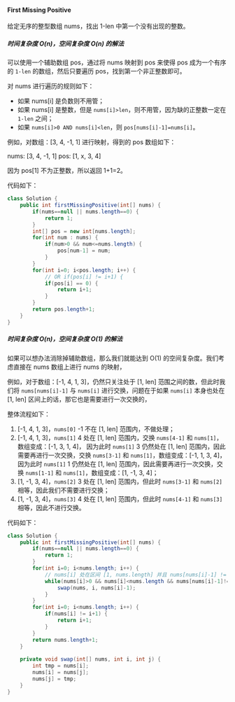 #### First Missing Positive

给定无序的整型数组 nums，找出 1-len 中第一个没有出现的整数。

##### 时间复杂度 O(n)，空间复杂度 O(n) 的解法

可以使用一个辅助数组 pos，通过将 nums 映射到 pos 来使得 pos 成为一个有序的 `1-len` 的数组，然后只要遍历 pos，找到第一个非正整数即可。


对 nums 进行遍历的规则如下：

- 如果 nums[i] 是负数则不用管；
- 如果 nums[i] 是整数，但是 `nums[i]>len`，则不用管，因为缺的正整数一定在 `1-len` 之间；
- 如果 `nums[i]>0 AND nums[i]<len`，则 `pos[nums[i]-1]=nums[i]`。

例如，对数组：[3, 4, -1, 1] 进行映射，得到的 pos 数组如下：

nums: [3, 4, -1, 1]
pos:  [1, x, 3,  4]

因为 pos[1] 不为正整数，所以返回 1+1=2。

代码如下：

```java
class Solution {
    public int firstMissingPositive(int[] nums) {
        if(nums==null || nums.length==0) {
            return 1;
        }
        int[] pos = new int[nums.length];
        for(int num : nums) {
            if(num>0 && num<=nums.length) {
                pos[num-1] = num;
            }
        }
        for(int i=0; i<pos.length; i++) {
            // OR if(pos[i] != i+1) {
            if(pos[i] == 0) {
                return i+1;
            }
        }
        return pos.length+1;
    }
}
```

##### 时间复杂度 O(n)，空间复杂度 O(1) 的解法

如果可以想办法消除掉辅助数组，那么我们就能达到 O(1) 的空间复杂度。我们考虑直接在 nums 数组上进行 nums 的映射，

例如，对于数组：[-1, 4, 1, 3]，仍然只关注处于 [1, len] 范围之间的数，但此时我们将 `nums[nums[i]-1]` 与 `nums[i]` 进行交换，问题在于如果 `nums[i]` 本身也处在 [1, len] 区间上的话，那它也是需要进行一次交换的，

整体流程如下：

1. [-1, 4, 1, 3]，`nums[0]` -1 不在 [1, len] 范围内，不做处理；
2. [-1, 4, 1, 3]，`nums[1]` 4 处在 [1, len] 范围内，交换 `nums[4-1]` 和 `nums[1]`，数组变成：[-1, 3, 1, 4]，
因为此时 `nums[1]` 3 仍然处在 [1, len] 范围内，因此需要再进行一次交换，交换 `nums[3-1]` 和 `nums[1]`，数组变成：[-1, 1, 3, 4]，
因为此时 `nums[1]` 1 仍然处在 [1, len] 范围内，因此需要再进行一次交换，交换 `nums[1-1]` 和 `nums[1]`，数组变成：[1, -1, 3, 4]；
3. [1, -1, 3, 4]，`nums[2]` 3 处在 [1, len] 范围内，但此时 `nums[3-1]` 和 `nums[2]` 相等，因此我们不需要进行交换；
4. [1, -1, 3, 4]，`nums[3]` 4 处在 [1, len] 范围内，但此时 `nums[4-1]` 和 `nums[3]` 相等，因此不进行交换。

代码如下：

```java
class Solution {
    public int firstMissingPositive(int[] nums) {
        if(nums==null || nums.length==0) {
            return 1;
        }
        for(int i=0; i<nums.length; i++) {
            // nums[i] 处在区间 [1, nums.length] 并且 nums[nums[i]-1] != nums[i] 才进行交换
            while(nums[i]>0 && nums[i]<nums.length && nums[nums[i]-1]!=nums[i]) {
                swap(nums, i, nums[i]-1);
            }
        }
        for(int i=0; i<nums.length; i++) {
            if(nums[i] != i+1) {
                return i+1;
            }
        }
        return nums.length+1;
    }
    
    private void swap(int[] nums, int i, int j) {
        int tmp = nums[i];
        nums[i] = nums[j];
        nums[j] = tmp;
    }
}
```
